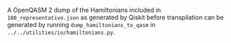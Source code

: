 A OpenQASM 2 dump of the Hamiltonians included in `100_representative.json` as generated by Qiskit before 
transpilation can be generated by running `dump_hamiltonians_to_qasm` in `../../utilities/io/hamiltonians.py`.
